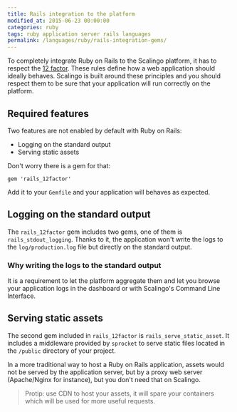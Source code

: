 ```yaml
---
title: Rails integration to the platform
modified_at: 2015-06-23 00:00:00
categories: ruby
tags: ruby application server rails languages
permalink: /languages/ruby/rails-integration-gems/
---
```


To completely integrate Ruby on Rails to the Scalingo platform, it has to respect the
[12 factor](http://12factor.net). These rules define how a web application should ideally
behaves. Scalingo is built around these principles and you should respect them to be sure
that your application will run correctly on the platform.

## Required features

Two features are not enabled by default with Ruby on Rails:

* Logging on the standard output
* Serving static assets

Don't worry there is a gem for that:

```text
gem 'rails_12factor'
```

Add it to your `Gemfile` and your application will behaves as expected.

## Logging on the standard output

The `rails_12factor` gem includes two gems, one of them is `rails_stdout_logging`. Thanks to it,
the application won't write the logs to the `log/production.log` file but directly on the standard
output.

### Why writing the logs to the standard output

It is a requirement to let the platform aggregate them and let you browse your application logs in
the dashboard or with Scalingo's Command Line Interface.

## Serving static assets

The second gem included in `rails_12factor` is `rails_serve_static_asset`. It includes a middleware provided
by `sprocket` to serve static files located in the `/public` directory of your project.

In a more traditional way to host a Ruby on Rails application, assets would not be served by the application
server, but by a proxy web server (Apache/Nginx for instance), but you don't need that on Scalingo.

> Protip: use CDN to host your assets, it will spare your containers which will be used for more useful requests.



